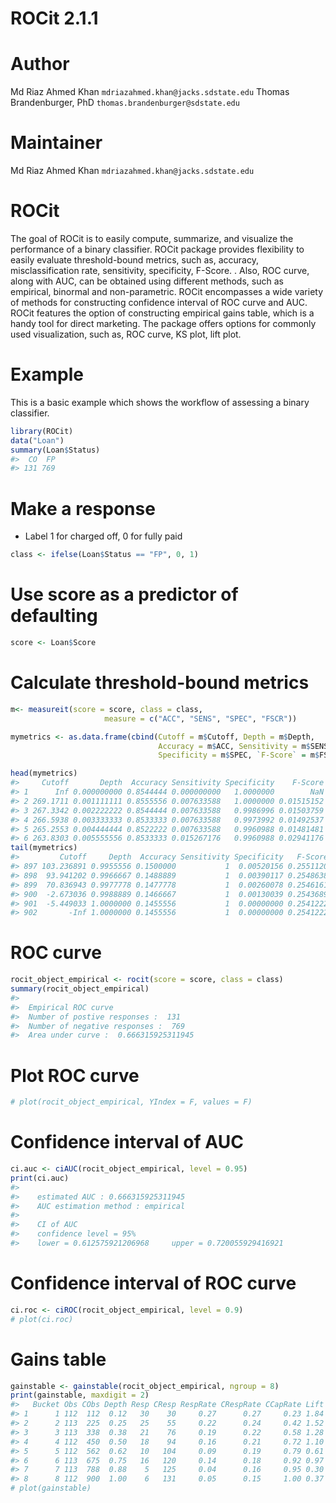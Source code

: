 
ROCit 2.1.1
=====

Author
=======

Md Riaz Ahmed Khan `mdriazahmed.khan@jacks.sdstate.edu`
Thomas Brandenburger, PhD `thomas.brandenburger@sdstate.edu`


Maintainer
===============
Md Riaz Ahmed Khan `mdriazahmed.khan@jacks.sdstate.edu`


ROCit
=====

The goal of ROCit is to easily compute, summarize, and visualize the performance of a binary classifier. ROCit package provides flexibility to easily evaluate threshold-bound metrics, such as, accuracy, misclassification rate, sensitivity, specificity, F-Score. . Also, ROC curve, along with AUC, can be obtained using different methods, such as empirical, binormal and non-parametric. ROCit encompasses a wide variety of methods for constructing confidence interval of ROC curve and AUC. ROCit features the option of constructing empirical gains table, which is a handy tool for direct marketing. The package offers options for commonly used visualization, such as, ROC curve, KS plot, lift plot.

Example
=======

This is a basic example which shows the workflow of assessing a binary classifier.

``` r
library(ROCit)
data("Loan")
summary(Loan$Status)
#>  CO  FP 
#> 131 769
```

Make a response
===============

-   Label 1 for charged off, 0 for fully paid

``` r
class <- ifelse(Loan$Status == "FP", 0, 1)
```

Use score as a predictor of defaulting
======================================

``` r
score <- Loan$Score
```

Calculate threshold-bound metrics
=================================

``` r
m<- measureit(score = score, class = class,
                     measure = c("ACC", "SENS", "SPEC", "FSCR"))

mymetrics <- as.data.frame(cbind(Cutoff = m$Cutoff, Depth = m$Depth,
                                 Accuracy = m$ACC, Sensitivity = m$SENS,
                                 Specificity = m$SPEC, `F-Score` = m$FSCR))

head(mymetrics)
#>     Cutoff       Depth  Accuracy Sensitivity Specificity    F-Score
#> 1      Inf 0.000000000 0.8544444 0.000000000   1.0000000        NaN
#> 2 269.1711 0.001111111 0.8555556 0.007633588   1.0000000 0.01515152
#> 3 267.3342 0.002222222 0.8544444 0.007633588   0.9986996 0.01503759
#> 4 266.5938 0.003333333 0.8533333 0.007633588   0.9973992 0.01492537
#> 5 265.2553 0.004444444 0.8522222 0.007633588   0.9960988 0.01481481
#> 6 263.8303 0.005555556 0.8533333 0.015267176   0.9960988 0.02941176
tail(mymetrics)
#>         Cutoff     Depth  Accuracy Sensitivity Specificity   F-Score
#> 897 103.236891 0.9955556 0.1500000           1  0.00520156 0.2551120
#> 898  93.941202 0.9966667 0.1488889           1  0.00390117 0.2548638
#> 899  70.836943 0.9977778 0.1477778           1  0.00260078 0.2546161
#> 900  -2.673036 0.9988889 0.1466667           1  0.00130039 0.2543689
#> 901  -5.449033 1.0000000 0.1455556           1  0.00000000 0.2541222
#> 902       -Inf 1.0000000 0.1455556           1  0.00000000 0.2541222
```

ROC curve
=========

``` r
rocit_object_empirical <- rocit(score = score, class = class)
summary(rocit_object_empirical)
#>                                       
#>  Empirical ROC curve                  
#>  Number of postive responses :  131   
#>  Number of negative responses :  769  
#>  Area under curve :  0.666315925311945
```

Plot ROC curve
==============

``` r
# plot(rocit_object_empirical, YIndex = F, values = F)
```

Confidence interval of AUC
==========================

``` r
ci.auc <- ciAUC(rocit_object_empirical, level = 0.95)
print(ci.auc)
#>                                                           
#>    estimated AUC : 0.666315925311945                      
#>    AUC estimation method : empirical                      
#>                                                           
#>    CI of AUC                                              
#>    confidence level = 95%                                 
#>    lower = 0.612575921206968     upper = 0.720055929416921
```

Confidence interval of ROC curve
================================

``` r
ci.roc <- ciROC(rocit_object_empirical, level = 0.9)
# plot(ci.roc)
```

Gains table
===========

``` r
gainstable <- gainstable(rocit_object_empirical, ngroup = 8)
print(gainstable, maxdigit = 2)
#>   Bucket Obs CObs Depth Resp CResp RespRate CRespRate CCapRate Lift CLift
#> 1      1 112  112  0.12   30    30     0.27      0.27     0.23 1.84  1.84
#> 2      2 113  225  0.25   25    55     0.22      0.24     0.42 1.52  1.68
#> 3      3 113  338  0.38   21    76     0.19      0.22     0.58 1.28  1.54
#> 4      4 112  450  0.50   18    94     0.16      0.21     0.72 1.10  1.44
#> 5      5 112  562  0.62   10   104     0.09      0.19     0.79 0.61  1.27
#> 6      6 113  675  0.75   16   120     0.14      0.18     0.92 0.97  1.22
#> 7      7 113  788  0.88    5   125     0.04      0.16     0.95 0.30  1.09
#> 8      8 112  900  1.00    6   131     0.05      0.15     1.00 0.37  1.00
# plot(gainstable)
```
